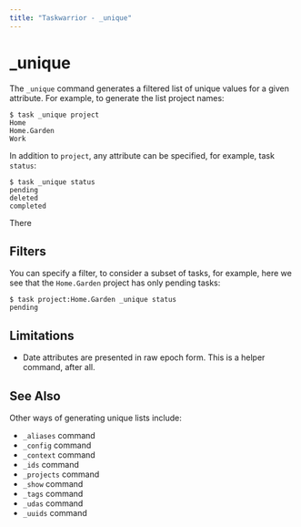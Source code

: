 ```yaml
---
title: "Taskwarrior - _unique"
---
```


# _unique

The `_unique` command generates a filtered list of unique values for a given attribute.
For example, to generate the list project names:

```
$ task _unique project
Home
Home.Garden
Work
```

In addition to `project`, any attribute can be specified, for example, task `status`:

```
$ task _unique status
pending
deleted
completed
```

There

## Filters

You can specify a filter, to consider a subset of tasks, for example, here we see that the `Home.Garden` project has only pending tasks:

```
$ task project:Home.Garden _unique status
pending
```

 ## Limitations

- Date attributes are presented in raw epoch form.
  This is a helper command, after all.

## See Also

Other ways of generating unique lists include:

- `_aliases` command
- `_config` command
- `_context` command
- `_ids` command
- `_projects` command
- `_show` command
- `_tags` command
- `_udas` command
- `_uuids` command
